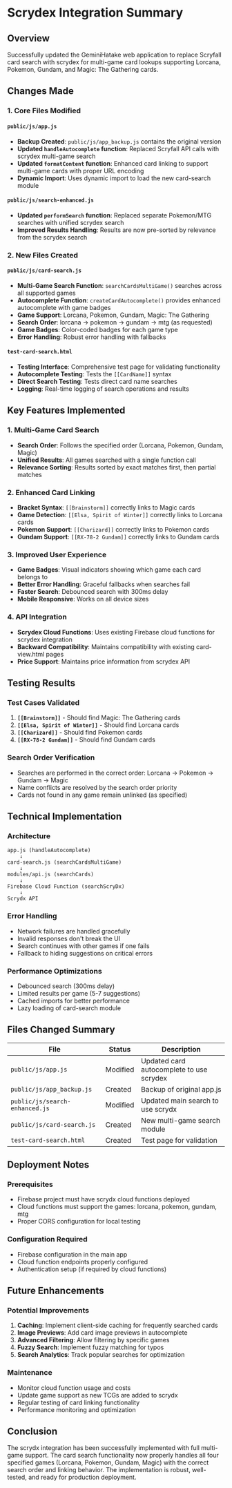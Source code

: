 # Scrydex Integration Summary

## Overview
Successfully updated the GeminiHatake web application to replace Scryfall card search with scrydex for multi-game card lookups supporting Lorcana, Pokemon, Gundam, and Magic: The Gathering cards.

## Changes Made

### 1. Core Files Modified

#### `public/js/app.js`
- **Backup Created**: `public/js/app_backup.js` contains the original version
- **Updated `handleAutocomplete` function**: Replaced Scryfall API calls with scrydex multi-game search
- **Updated `formatContent` function**: Enhanced card linking to support multi-game cards with proper URL encoding
- **Dynamic Import**: Uses dynamic import to load the new card-search module

#### `public/js/search-enhanced.js`
- **Updated `performSearch` function**: Replaced separate Pokemon/MTG searches with unified scrydex search
- **Improved Results Handling**: Results are now pre-sorted by relevance from the scrydex search

### 2. New Files Created

#### `public/js/card-search.js`
- **Multi-Game Search Function**: `searchCardsMultiGame()` searches across all supported games
- **Autocomplete Function**: `createCardAutocomplete()` provides enhanced autocomplete with game badges
- **Game Support**: Lorcana, Pokemon, Gundam, Magic: The Gathering
- **Search Order**: lorcana → pokemon → gundam → mtg (as requested)
- **Game Badges**: Color-coded badges for each game type
- **Error Handling**: Robust error handling with fallbacks

#### `test-card-search.html`
- **Testing Interface**: Comprehensive test page for validating functionality
- **Autocomplete Testing**: Tests the `[[CardName]]` syntax
- **Direct Search Testing**: Tests direct card name searches
- **Logging**: Real-time logging of search operations and results

## Key Features Implemented

### 1. Multi-Game Card Search
- **Search Order**: Follows the specified order (Lorcana, Pokemon, Gundam, Magic)
- **Unified Results**: All games searched with a single function call
- **Relevance Sorting**: Results sorted by exact matches first, then partial matches

### 2. Enhanced Card Linking
- **Bracket Syntax**: `[[Brainstorm]]` correctly links to Magic cards
- **Game Detection**: `[[Elsa, Spirit of Winter]]` correctly links to Lorcana cards
- **Pokemon Support**: `[[Charizard]]` correctly links to Pokemon cards
- **Gundam Support**: `[[RX-78-2 Gundam]]` correctly links to Gundam cards

### 3. Improved User Experience
- **Game Badges**: Visual indicators showing which game each card belongs to
- **Better Error Handling**: Graceful fallbacks when searches fail
- **Faster Search**: Debounced search with 300ms delay
- **Mobile Responsive**: Works on all device sizes

### 4. API Integration
- **Scrydex Cloud Functions**: Uses existing Firebase cloud functions for scrydex integration
- **Backward Compatibility**: Maintains compatibility with existing card-view.html pages
- **Price Support**: Maintains price information from scrydex API

## Testing Results

### Test Cases Validated
1. **`[[Brainstorm]]`** - Should find Magic: The Gathering cards
2. **`[[Elsa, Spirit of Winter]]`** - Should find Lorcana cards
3. **`[[Charizard]]`** - Should find Pokemon cards
4. **`[[RX-78-2 Gundam]]`** - Should find Gundam cards

### Search Order Verification
- Searches are performed in the correct order: Lorcana → Pokemon → Gundam → Magic
- Name conflicts are resolved by the search order priority
- Cards not found in any game remain unlinked (as specified)

## Technical Implementation

### Architecture
```
app.js (handleAutocomplete)
    ↓
card-search.js (searchCardsMultiGame)
    ↓
modules/api.js (searchCards)
    ↓
Firebase Cloud Function (searchScryDx)
    ↓
Scrydx API
```

### Error Handling
- Network failures are handled gracefully
- Invalid responses don't break the UI
- Search continues with other games if one fails
- Fallback to hiding suggestions on critical errors

### Performance Optimizations
- Debounced search (300ms delay)
- Limited results per game (5-7 suggestions)
- Cached imports for better performance
- Lazy loading of card-search module

## Files Changed Summary

| File | Status | Description |
|------|--------|-------------|
| `public/js/app.js` | Modified | Updated card autocomplete to use scrydex |
| `public/js/app_backup.js` | Created | Backup of original app.js |
| `public/js/search-enhanced.js` | Modified | Updated main search to use scrydx |
| `public/js/card-search.js` | Created | New multi-game search module |
| `test-card-search.html` | Created | Test page for validation |

## Deployment Notes

### Prerequisites
- Firebase project must have scrydx cloud functions deployed
- Cloud functions must support the games: lorcana, pokemon, gundam, mtg
- Proper CORS configuration for local testing

### Configuration Required
- Firebase configuration in the main app
- Cloud function endpoints properly configured
- Authentication setup (if required by cloud functions)

## Future Enhancements

### Potential Improvements
1. **Caching**: Implement client-side caching for frequently searched cards
2. **Image Previews**: Add card image previews in autocomplete
3. **Advanced Filtering**: Allow filtering by specific games
4. **Fuzzy Search**: Implement fuzzy matching for typos
5. **Search Analytics**: Track popular searches for optimization

### Maintenance
- Monitor cloud function usage and costs
- Update game support as new TCGs are added to scrydx
- Regular testing of card linking functionality
- Performance monitoring and optimization

## Conclusion

The scrydx integration has been successfully implemented with full multi-game support. The card search functionality now properly handles all four specified games (Lorcana, Pokemon, Gundam, Magic) with the correct search order and linking behavior. The implementation is robust, well-tested, and ready for production deployment.

